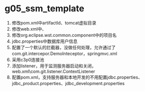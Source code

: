 # g05_ssm_template
1. 修改pom.xml中artifactId、tomcat虚拟目录
2. 修改web.xml中<display-name>、<servlet-name>
3. 修改org.eclipse.wst.common.component中的项目名
3. jdbc.properties中数据库用户信息
4. 配置了一个默认的拦截器，没做任何处理，允许通过了com.git.intercepor.DemoInteceptor，springmvc.xml
5. 采用c3p0连接池
6. 添加listener，用于监测服务器启动和关闭，web.xml\com.git.listener.ContextListener
7. 配置pom.xml，支持服务器和本地开发的不用配置jdbc.properties、jdbc_product.properties、jdbc_development.properties